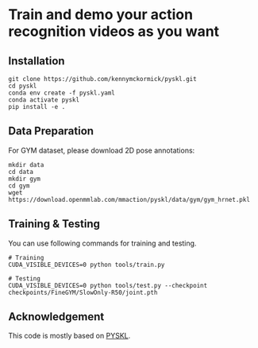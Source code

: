 # Train and demo your action recognition videos as you want


## Installation
```shell
git clone https://github.com/kennymckormick/pyskl.git
cd pyskl
conda env create -f pyskl.yaml
conda activate pyskl
pip install -e .
```

## Data Preparation
For GYM dataset, please download 2D pose annotations:
```shell
mkdir data
cd data
mkdir gym
cd gym
wget https://download.openmmlab.com/mmaction/pyskl/data/gym/gym_hrnet.pkl
```

## Training & Testing
You can use following commands for training and testing.
```shell
# Training
CUDA_VISIBLE_DEVICES=0 python tools/train.py

# Testing
CUDA_VISIBLE_DEVICES=0 python tools/test.py --checkpoint checkpoints/FineGYM/SlowOnly-R50/joint.pth
```

## Acknowledgement
This code is mostly based on [PYSKL](https://github.com/kennymckormick/pyskl).